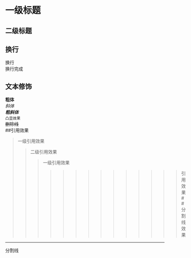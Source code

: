 # 一级标题
## 二级标题

## 换行
换行<br>换行完成
## 文本修饰
**粗体**<br>*斜体*<br>***粗斜体***<br>`凸显效果`<br>~~删除线~~<br>
##引用效果
> 一级引用效果
>> 二级引用效果
>>> 一级引用效果
>>>>>>>>>>>>>> 引用效果
##分割线效果
---
   分割线
